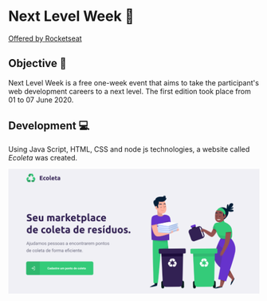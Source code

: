 # Next Level Week :rocket:
<a href="https://blog.rocketseat.com.br/primeira-next-level-week/">Offered by Rocketseat</a>

## Objective :dart: 
Next Level Week is a free one-week event that aims to take the participant's web development careers to a next level. The first edition took place from 01 to 07 June 2020.

## Development :computer:
Using Java Script, HTML, CSS and node js technologies, a website called _Ecoleta_ was created.

![Home-page Ecoleta](public/icones/home-page.png)
